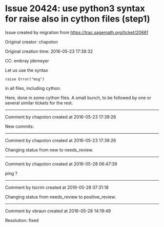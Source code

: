 # Issue 20424: use python3 syntax for raise also in cython files (step1)

Issue created by migration from https://trac.sagemath.org/ticket/20661

Original creator: chapoton

Original creation time: 2016-05-23 17:38:32

CC:  embray jdemeyer

Let us use the syntax

```
raise Error("msg")
```

in all files, including cython.

Here, done in some cython files. A small bunch, to be followed by one or several similar tickets for the rest.


---

Comment by chapoton created at 2016-05-23 17:39:26

New commits:


---

Comment by chapoton created at 2016-05-23 17:39:26

Changing status from new to needs_review.


---

Comment by chapoton created at 2016-05-28 06:47:39

ping ?


---

Comment by tscrim created at 2016-05-28 07:31:18

Changing status from needs_review to positive_review.


---

Comment by vbraun created at 2016-05-28 14:19:49

Resolution: fixed
